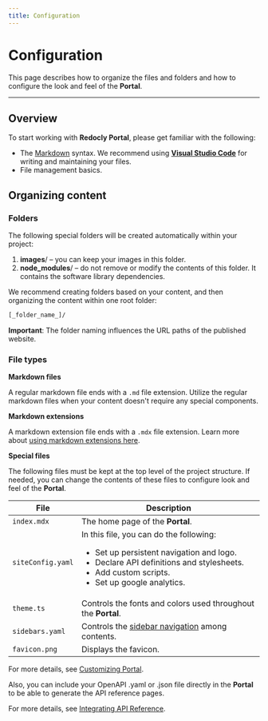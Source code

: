 ```yaml
---
title: Configuration
---
```


# Configuration

This page describes how to organize the files and folders and how to configure the look and feel of the **Portal**.

---

## Overview ##

To start working with **Redocly Portal**, please get familiar with the following:
- The [Markdown](https://www.markdownguide.org/basic-syntax/) syntax. We recommend using [**Visual Studio Code**](https://code.visualstudio.com/) for writing and maintaining your files.
- File management basics.

## Organizing content ##

### Folders

The following special folders will be created automatically within your project:

1. **images**/  – you can keep your images in this folder.
2. **node_modules**/ – do not remove or modify the contents of this folder. It contains the software library dependencies.

We recommend creating folders based on your content, and then organizing the content within one root folder:
```bash
[_folder_name_]/
```
**Important**: The folder naming influences the URL paths of the published website.

### File types

**Markdown files**

A regular markdown file ends with a `.md` file extension. Utilize the regular markdown files when your content doesn't require any special components.

**Markdown extensions**

A markdown extension file ends with a `.mdx` file extension. Learn more about [using markdown extensions here](markdown-extensions.mdx).

**Special files**

The following files must be kept at the top level of the project structure.
If needed, you can change the contents of these files to configure look and feel of the **Portal**.


| File  | Description |
| ------------- | ------------- |
| `index.mdx`  | The home page of the **Portal**.  |
| `siteConfig.yaml`  | In this file, you can do the following: <br> <ul><li>Set up persistent navigation and logo.</li><li>Declare API definitions and stylesheets.</li><li>Add custom scripts.</li><li>Set up google analytics.</li></ul>|
| `theme.ts` | Controls the fonts and colors used throughout the **Portal**. |
| `sidebars.yaml` | Controls the [sidebar navigation](./sidebar-nav.md) among contents. |
| `favicon.png` | Displays the favicon. |

For more details, see [Customizing Portal](./custom-portal.md).

Also, you can include your OpenAPI .yaml or .json file directly in the **Portal** to be able to generate the API reference pages.

For  more details, see [Integrating API Reference](./redoc-integration.md).

